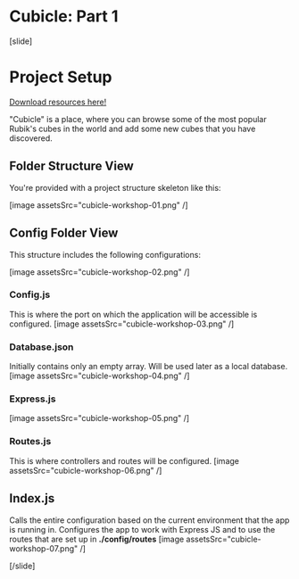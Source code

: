 # Cubicle: Part 1

[slide]
# Project Setup
[Download resources here!](https://mega.nz/file/3ZR2zJ7T#zNmYjSuGhME6GQMNTqmQtULCrUfhea3sffSDglW7rjM)

"Cubicle" is a place, where you can browse some of the most popular Rubik's cubes in the world and add some new cubes that you have discovered. 

## Folder Structure View

You're provided with a project structure skeleton like this:

[image assetsSrc="cubicle-workshop-01.png" /]

## Config Folder View
This structure includes the following configurations:

[image assetsSrc="cubicle-workshop-02.png" /]

### Config.js
This is where the port on which the application will be accessible is configured.
[image assetsSrc="cubicle-workshop-03.png" /]

### Database.json
Initially contains only an empty array. Will be used later as a local database.
[image assetsSrc="cubicle-workshop-04.png" /]

### Express.js

[image assetsSrc="cubicle-workshop-05.png" /]

### Routes.js
This is where controllers and routes will be configured.
[image assetsSrc="cubicle-workshop-06.png" /]

## Index.js
Calls the entire configuration based on the current environment that the app is running in. Configures the app to work with Express JS and to use the routes that are set up in **./config/routes**
[image assetsSrc="cubicle-workshop-07.png" /]

[/slide]

